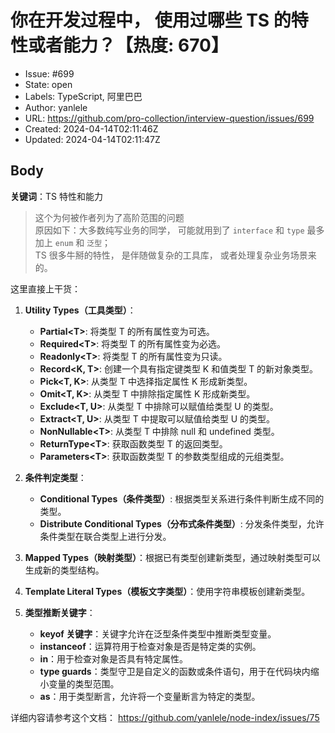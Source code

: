 # 你在开发过程中， 使用过哪些 TS 的特性或者能力？【热度: 670】

- Issue: #699
- State: open
- Labels: TypeScript, 阿里巴巴
- Author: yanlele
- URL: https://github.com/pro-collection/interview-question/issues/699
- Created: 2024-04-14T02:11:46Z
- Updated: 2024-04-14T02:11:47Z

## Body

**关键词**：TS 特性和能力

> 这个为何被作者列为了高阶范围的问题  
> 原因如下：大多数纯写业务的同学， 可能就用到了 `interface` 和 `type` 最多加上 `enum` 和 `泛型`；  
> TS 很多牛掰的特性， 是伴随做复杂的工具库， 或者处理复杂业务场景来的。

这里直接上干货：

1. **Utility Types（工具类型）**：

   - **Partial\<T>**: 将类型 T 的所有属性变为可选。
   - **Required\<T>**: 将类型 T 的所有属性变为必选。
   - **Readonly\<T>**: 将类型 T 的所有属性变为只读。
   - **Record\<K, T>**: 创建一个具有指定键类型 K 和值类型 T 的新对象类型。
   - **Pick\<T, K>**: 从类型 T 中选择指定属性 K 形成新类型。
   - **Omit\<T, K>**: 从类型 T 中排除指定属性 K 形成新类型。
   - **Exclude\<T, U>**: 从类型 T 中排除可以赋值给类型 U 的类型。
   - **Extract\<T, U>**: 从类型 T 中提取可以赋值给类型 U 的类型。
   - **NonNullable\<T>**: 从类型 T 中排除 null 和 undefined 类型。
   - **ReturnType\<T>**: 获取函数类型 T 的返回类型。
   - **Parameters\<T>**: 获取函数类型 T 的参数类型组成的元组类型。

2. **条件判定类型**：

   - **Conditional Types（条件类型）**: 根据类型关系进行条件判断生成不同的类型。
   - **Distribute Conditional Types（分布式条件类型）**: 分发条件类型，允许条件类型在联合类型上进行分发。

3. **Mapped Types（映射类型）**：根据已有类型创建新类型，通过映射类型可以生成新的类型结构。

4. **Template Literal Types（模板文字类型）**：使用字符串模板创建新类型。

5. **类型推断关键字**：
   - **keyof 关键字**：关键字允许在泛型条件类型中推断类型变量。
   - **instanceof**：运算符用于检查对象是否是特定类的实例。
   - **in**：用于检查对象是否具有特定属性。
   - **type guards**：类型守卫是自定义的函数或条件语句，用于在代码块内缩小变量的类型范围。
   - **as**：用于类型断言，允许将一个变量断言为特定的类型。

详细内容请参考这个文档： https://github.com/yanlele/node-index/issues/75

